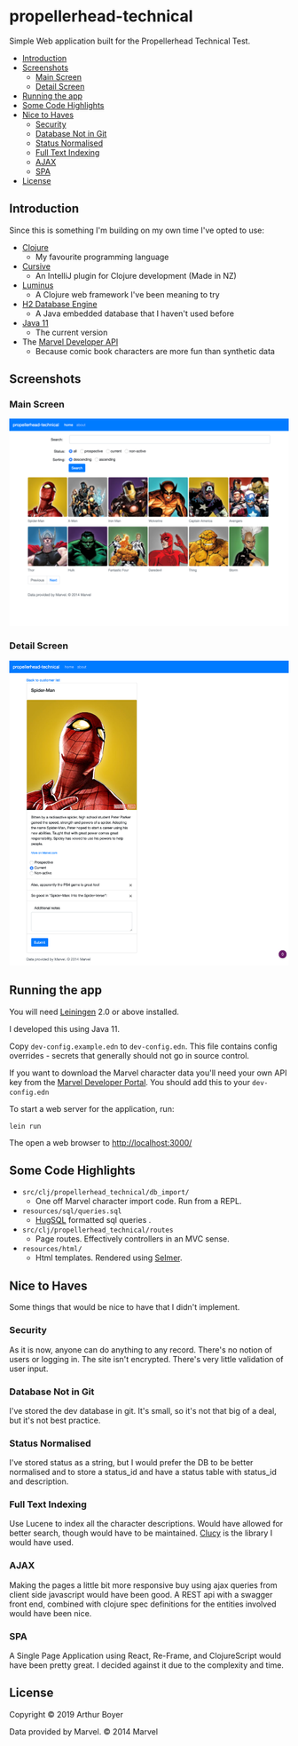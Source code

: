 # propellerhead-technical

Simple Web application built for the Propellerhead Technical Test.

<!-- MarkdownTOC  autolink="true" autoanchor="true" -->

- [Introduction](#introduction)
- [Screenshots](#screenshots)
    - [Main Screen](#main-screen)
    - [Detail Screen](#detail-screen)
- [Running the app](#running-the-app)
- [Some Code Highlights](#some-code-highlights)
- [Nice to Haves](#nice-to-haves)
    - [Security](#security)
    - [Database Not in Git](#database-not-in-git)
    - [Status Normalised](#status-normalised)
    - [Full Text Indexing](#full-text-indexing)
    - [AJAX](#ajax)
    - [SPA](#spa)
- [License](#license)

<!-- /MarkdownTOC -->

<a id="introduction"></a>
## Introduction

Since this is something I'm building on my own time I've opted to use:

- [Clojure](https://clojure.org/)
    - My favourite programming language
- [Cursive](https://cursive-ide.com/)
    - An IntelliJ plugin for Clojure development (Made in NZ)
- [Luminus](http://www.luminusweb.net/)
    - A Clojure web framework I've been meaning to try
- [H2 Database Engine](http://www.h2database.com/html/main.html)
    - A Java embedded database that I haven't used before
- [Java 11](https://www.oracle.com/technetwork/java/javase/downloads/jdk11-downloads-5066655.html)
    - The current version
- The [Marvel Developer API](https://developer.marvel.com/docs)
    - Because comic book characters are more fun than synthetic data

<a id="screenshots"></a>
## Screenshots

<a id="main-screen"></a>
### Main Screen

![List view](./img/list-view.png?raw=true "List View")

<a id="detail-screen"></a>
### Detail Screen

![Detail view](./img/detail-view.png?raw=true "Detail View")

<a id="running-the-app"></a>
## Running the app

You will need [Leiningen](https://github.com/technomancy/leiningen) 2.0 or above installed.

I developed this using Java 11.

Copy `dev-config.example.edn` to `dev-config.edn`. 
This file contains config overrides - secrets that generally 
should not go in source control.

If you want to download the Marvel character data you'll need your
own API key from the [Marvel Developer Portal](https://developer.marvel.com/). You should add this to your `dev-config.edn`

To start a web server for the application, run:

    lein run

The open a web browser to [http://localhost:3000/](http://localhost:3000/)


<a id="some-code-highlights"></a>
## Some Code Highlights

- `src/clj/propellerhead_technical/db_import/`
    - One off Marvel character import code. Run from a REPL.
- `resources/sql/queries.sql`
    - [HugSQL](https://www.hugsql.org/) formatted sql queries .
- `src/clj/propellerhead_technical/routes`
    - Page routes. Effectively controllers in an MVC sense.
- `resources/html/`
    - Html templates. Rendered using [Selmer](https://github.com/yogthos/Selmer).


<a id="nice-to-haves"></a>
## Nice to Haves

Some things that would be nice to have that I didn't implement.

<a id="security"></a>
### Security

As it is now, anyone can do anything to any record. There's no notion of users or logging in. The site isn't encrypted. There's very little validation of user input.


<a id="database-not-in-git"></a>
### Database Not in Git

I've stored the dev database in git. It's small, so it's 
not that big of a deal, but it's not best practice. 

<a id="status-normalised"></a>
### Status Normalised

I've stored status as a string, but I would prefer the DB to be better
normalised and to store a status_id and have a status table with 
status_id and description.

<a id="full-text-indexing"></a>
### Full Text Indexing

Use Lucene to index all the character descriptions. 
Would have allowed for better search, though would have to be maintained.
[Clucy](https://github.com/weavejester/clucy) is the library 
I would have used.

<a id="ajax"></a>
### AJAX

Making the pages a little bit more responsive buy using ajax queries
from client side javascript would have been good. A REST api with a 
swagger front end, combined with clojure spec definitions for the 
entities involved would have been nice.

<a id="spa"></a>
### SPA

A Single Page Application using React, Re-Frame, and ClojureScript 
would have been pretty great. I decided against it due to the 
complexity and time.

<a id="license"></a>
## License

Copyright © 2019 Arthur Boyer

Data provided by Marvel. © 2014 Marvel
